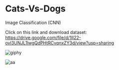 # Cats-Vs-Dogs
Image Classification (CNN)

Click on this link and download dataset:
https://drive.google.com/file/d/1II22-ovI3UNJL1lwgQdPHtRCvqnxZY3d/view?usp=sharing

![giphy](https://user-images.githubusercontent.com/54935867/149628820-3d8beffe-ce67-4f05-9f7e-b3523b2ba1da.gif)

![aa](https://user-images.githubusercontent.com/54935867/149628831-63ba9782-a90f-4401-8871-a0b346abe8fd.PNG)


